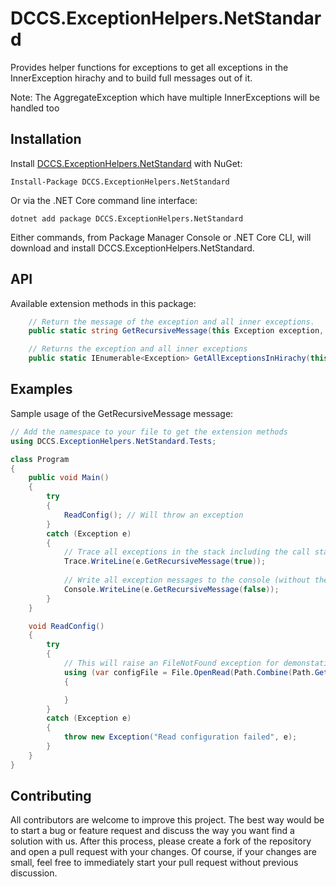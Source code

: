 # DCCS.ExceptionHelpers.NetStandard
Provides helper functions for exceptions to get all exceptions in the InnerException hirachy and to build full messages out of it.

Note: The AggregateException which have multiple InnerExceptions will be handled too

## Installation

Install [DCCS.ExceptionHelpers.NetStandard](https://www.nuget.org/packages/DCCS.ExceptionHelpers.NetStandard/) with NuGet:

    Install-Package DCCS.ExceptionHelpers.NetStandard

Or via the .NET Core command line interface:

    dotnet add package DCCS.ExceptionHelpers.NetStandard

Either commands, from Package Manager Console or .NET Core CLI, will download and install DCCS.ExceptionHelpers.NetStandard.

## API

Available extension methods in this package:


```csharp
    // Return the message of the exception and all inner exceptions.
    public static string GetRecursiveMessage(this Exception exception, bool includeCallstack, string separator = null)

    // Returns the exception and all inner exceptions
    public static IEnumerable<Exception> GetAllExceptionsInHirachy(this Exception exception)
```

## Examples

Sample usage of the GetRecursiveMessage message:

```csharp
// Add the namespace to your file to get the extension methods
using DCCS.ExceptionHelpers.NetStandard.Tests;

class Program
{
    public void Main()
    {
        try
        {
            ReadConfig(); // Will throw an exception
        }
        catch (Exception e)
        {
            // Trace all exceptions in the stack including the call stack
            Trace.WriteLine(e.GetRecursiveMessage(true));
                
            // Write all exception messages to the console (without the call stack)
            Console.WriteLine(e.GetRecursiveMessage(false)); 
        }
    }

    void ReadConfig()
    {
        try
        {
            // This will raise an FileNotFound exception for demonstation
            using (var configFile = File.OpenRead(Path.Combine(Path.GetTempPath(), @"NOTEXISTINGCONFIGFILE.XXX")))
            {

            }
        }
        catch (Exception e)
        {
            throw new Exception("Read configuration failed", e);
        }
    }
}
```

## Contributing
All contributors are welcome to improve this project. The best way would be to start a bug or feature request and discuss the way you want find a solution with us.
After this process, please create a fork of the repository and open a pull request with your changes. Of course, if your changes are small, feel free to immediately start your pull request without previous discussion. 
